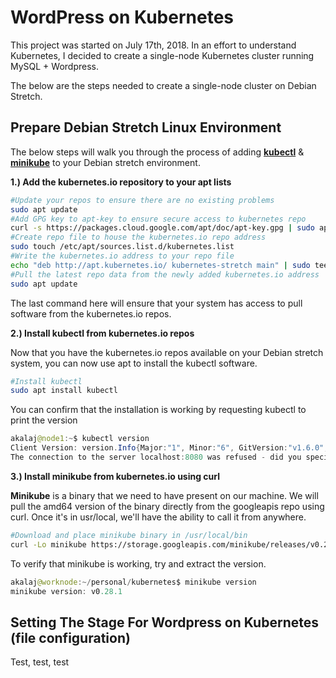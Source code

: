# WordPress on Kubernetes

This project was started on July 17th, 2018. In an effort to understand Kubernetes, I decided to create a single-node Kubernetes cluster running MySQL + Wordpress.

The below are the steps needed to create a single-node cluster on Debian Stretch.

## Prepare Debian Stretch Linux Environment

The below steps will walk you through the process of adding <b>[kubectl](https://kubernetes.io/docs/reference/kubectl/overview/)</b> & <b>[minikube](https://kubernetes.io/docs/setup/minikube/)</b> to your Debian stretch environment.

<b>1.) Add the kubernetes.io repository to your apt lists</b>

```bash
#Update your repos to ensure there are no existing problems
sudo apt update
#Add GPG key to apt-key to ensure secure access to kubernetes repo
curl -s https://packages.cloud.google.com/apt/doc/apt-key.gpg | sudo apt-key add -
#Create repo file to house the kubernetes.io repo address
sudo touch /etc/apt/sources.list.d/kubernetes.list
#Write the kubernetes.io address to your repo file
echo "deb http://apt.kubernetes.io/ kubernetes-stretch main" | sudo tee -a /etc/apt/sources.list.d/kubernetes.list
#Pull the latest repo data from the newly added kubernetes.io address
sudo apt update
```

The last command here will ensure that your system has access to pull software from the kubernetes.io repos.

<b>2.) Install kubectl from kubernetes.io repos</b>

Now that you have the kubernetes.io repos available on your Debian stretch system, you can now use apt to install the kubectl software.

```bash
#Install kubectl
sudo apt install kubectl
```

You can confirm that the installation is working by requesting kubectl to print the version

```java
akalaj@node1:~$ kubectl version
Client Version: version.Info{Major:"1", Minor:"6", GitVersion:"v1.6.0", GitCommit:"fff5156092b56e6bd60fff75aad4dc9de6b6ef37", GitTreeState:"clean", BuildDate:"2017-03-28T16:36:33Z", GoVersion:"go1.7.5", Compiler:"gc", Platform:"linux/amd64"}
The connection to the server localhost:8080 was refused - did you specify the right host or port?
```

<b>3.) Install minikube from kubernetes.io using curl</b>

<b>Minikube</b> is a binary that we need to have present on our machine. We will pull the amd64 version of the binary directly from the googleapis repo using curl. Once it's in usr/local, we'll have the ability to call it from anywhere.

```bash
#Download and place minikube binary in /usr/local/bin
curl -Lo minikube https://storage.googleapis.com/minikube/releases/v0.28.1/minikube-linux-amd64 && chmod +x minikube && sudo mv minikube /usr/local/bin/
```
To verify that minikube is working, try and extract the version.

```java
akalaj@worknode:~/personal/kubernetes$ minikube version
minikube version: v0.28.1
```

## Setting The Stage For Wordpress on Kubernetes (file configuration)

Test, test, test
